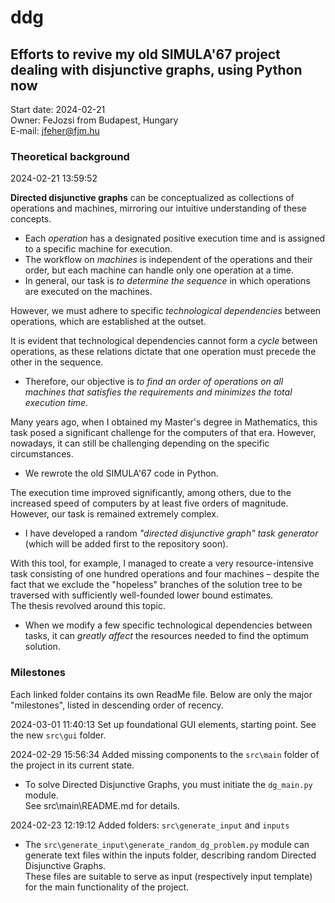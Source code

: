 
# ddg

## Efforts to revive my old SIMULA'67 project dealing with disjunctive graphs, using Python now

Start date: 2024-02-21  
Owner: FeJozsi from Budapest, Hungary  
E-mail: <jfeher@fjm.hu>  

### Theoretical background

2024-02-21 13:59:52

**Directed disjunctive graphs** can be conceptualized as collections of operations and machines,
mirroring our intuitive understanding of these concepts.

- Each *operation* has a designated positive execution time and is assigned
to a specific machine for execution.  
- The workflow on *machines* is independent of the operations and their order,
but each machine can handle only one operation at a time.  
- In general, our task is *to determine the sequence* in which operations are executed
on the machines.

However, we must adhere to specific *technological dependencies* between
operations, which are established at the outset.  

It is evident that technological dependencies cannot form a *cycle* between operations,
as these relations dictate that one operation must precede the other in the sequence.

- Therefore, our objective is *to find an order of operations on all machines that
satisfies the requirements and minimizes the total execution time*.

Many years ago, when I obtained my Master's degree in Mathematics, this task
posed a significant challenge for the computers of that era. However, nowadays,
it can still be challenging depending on the specific circumstances.

- We rewrote the old SIMULA'67 code in Python.

The execution time improved significantly, among others, due to the
increased speed of computers by at least five orders of magnitude.
However, our task is remained extremely complex.

- I have developed a random *"directed disjunctive graph" task generator*
(which will be added first to the repository soon).

With this tool, for example, I managed to create a very resource-intensive
task consisting of one hundred operations and four machines – despite the fact
that we exclude the "hopeless" branches of the solution tree to be traversed
with sufficiently well-founded lower bound estimates.  
The thesis revolved around this topic.

- When we modify a few specific technological dependencies between tasks,
it can *greatly affect* the resources needed to find the optimum solution.

### Milestones

Each linked folder contains its own ReadMe file.
Below are only the major "milestones", listed in descending order of recency.

2024-03-01 11:40:13 Set up foundational GUI elements, starting point.
See the new `src\gui` folder.

2024-02-29 15:56:34 Added missing components to the `src\main` folder of the project
in its current state.

- To solve Directed Disjunctive Graphs, you must initiate the `dg_main.py` module.  
See src\main\README.md for details.

2024-02-23 12:19:12 Added folders: `src\generate_input` and `inputs`

- The `src\generate_input\generate_random_dg_problem.py` module can generate
text files within the inputs folder, describing random Directed Disjunctive Graphs.  
These files are suitable to serve as input (respectively input template) for the main
functionality of the project.

